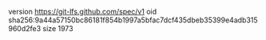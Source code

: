 version https://git-lfs.github.com/spec/v1
oid sha256:9a44a57150bc86181f854b1997a5bfac7dcf435dbeb35399e4adb315960d2fe3
size 1973

